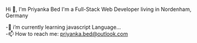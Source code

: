 Hi 👋, I'm Priyanka Bed
I'm a Full-Stack Web Developer living in Nordenham, Germany

-🌱 i’m currently learning javascript Language...</br>
-📫 How to reach me: priyanka.bed@outlook.com
<!--
**PriyankaBed/PriyankaBed** is a ✨ _special_ ✨ repository because its `README.md` (this file) appears on your GitHub profile.

Here are some ideas to get you started:
